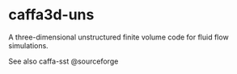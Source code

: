 # caffa3d-uns
A three-dimensional unstructured finite volume code for fluid flow simulations.

See also caffa-sst @sourceforge 
